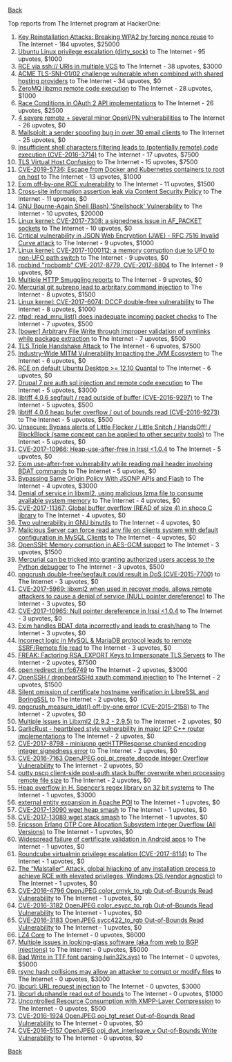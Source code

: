 [Back](../README.md)

Top reports from The Internet program at HackerOne:

1. [Key Reinstallation Attacks: Breaking WPA2 by forcing nonce reuse](https://hackerone.com/reports/286740) to The Internet - 184 upvotes, $25000
2. [Ubuntu Linux privilege escalation (dirty_sock)](https://hackerone.com/reports/496285) to The Internet - 95 upvotes, $1000
3. [RCE via ssh:// URIs in multiple VCS](https://hackerone.com/reports/260005) to The Internet - 38 upvotes, $3000
4. [ACME TLS-SNI-01/02 challenge vulnerable when combined with shared hosting providers](https://hackerone.com/reports/304378) to The Internet - 34 upvotes, $0
5. [ZeroMQ libzmq remote code execution](https://hackerone.com/reports/477073) to The Internet - 28 upvotes, $1000
6. [Race Conditions in OAuth 2 API implementations](https://hackerone.com/reports/55140) to The Internet - 26 upvotes, $2500
7. [4 severe remote + several minor OpenVPN vulnerabilities](https://hackerone.com/reports/242579) to The Internet - 26 upvotes, $0
8. [Mailsploit: a sender spoofing bug in over 30 email clients](https://hackerone.com/reports/295339) to The Internet - 25 upvotes, $0
9. [Insufficient shell characters filtering leads to (potentially remote) code execution (CVE-2016-3714)](https://hackerone.com/reports/143966) to The Internet - 17 upvotes, $7500
10. [TLS Virtual Host Confusion](https://hackerone.com/reports/501) to The Internet - 15 upvotes, $7500
11. [CVE-2019-5736: Escape from Docker and Kubernetes containers to root on host](https://hackerone.com/reports/495495) to The Internet - 13 upvotes, $1000
12. [Exim off-by-one RCE vulnerability](https://hackerone.com/reports/322935) to The Internet - 11 upvotes, $1500
13. [Cross-site information assertion leak via Content Security Policy](https://hackerone.com/reports/16910) to The Internet - 11 upvotes, $0
14. [GNU Bourne-Again Shell (Bash) 'Shellshock' Vulnerability](https://hackerone.com/reports/29839) to The Internet - 10 upvotes, $20000
15. [Linux kernel: CVE-2017-7308: a signedness issue in AF_PACKET sockets](https://hackerone.com/reports/684567) to The Internet - 10 upvotes, $0
16. [Critical vulnerability in JSON Web Encryption (JWE) - RFC 7516 Invalid Curve attack](https://hackerone.com/reports/213437) to The Internet - 9 upvotes, $1000
17. [Linux kernel: CVE-2017-1000112: a memory corruption due to UFO to non-UFO path switch](https://hackerone.com/reports/684573) to The Internet - 9 upvotes, $0
18. [rpcbind "rpcbomb" CVE-2017-8779, CVE-2017-8804](https://hackerone.com/reports/235016) to The Internet - 9 upvotes, $0
19. [Multiple HTTP Smuggling reports](https://hackerone.com/reports/648434) to The Internet - 9 upvotes, $0
20. [Mercurial git subrepo lead to arbritary command injection](https://hackerone.com/reports/294147) to The Internet - 8 upvotes, $1500
21. [Linux kernel: CVE-2017-6074: DCCP double-free vulnerability](https://hackerone.com/reports/347282) to The Internet - 8 upvotes, $1000
22. [ntpd: read_mru_list() does inadequate incoming packet checks](https://hackerone.com/reports/147310) to The Internet - 7 upvotes, $500
23. [[bower] Arbitrary File Write through improper validation of symlinks while package extraction](https://hackerone.com/reports/492512) to The Internet - 7 upvotes, $500
24. [TLS Triple Handshake Attack](https://hackerone.com/reports/7277) to The Internet - 6 upvotes, $7500
25. [Industry-Wide MITM Vulnerability Impacting the JVM Ecosystem](https://hackerone.com/reports/608620) to The Internet - 6 upvotes, $0
26. [RCE on default Ubuntu Desktop &gt;= 12.10 Quantal](https://hackerone.com/reports/192512) to The Internet - 6 upvotes, $0
27. [Drupal 7 pre auth sql injection and remote code execution](https://hackerone.com/reports/31756) to The Internet - 5 upvotes, $3000
28. [libtiff 4.0.6 segfault / read outside of buffer (CVE-2016-9297)](https://hackerone.com/reports/182140) to The Internet - 5 upvotes, $500
29. [libtiff 4.0.6 heap bufer overflow / out of bounds read (CVE-2016-9273)](https://hackerone.com/reports/181642) to The Internet - 5 upvotes, $500
30. [Unsecure: Bypass alerts of Little Flocker / Little Snitch / HandsOff! / BlockBlock (same concept can be applied to other security tools)](https://hackerone.com/reports/265232) to The Internet - 5 upvotes, $0
31. [CVE-2017-10966: Heap-use-after-free in Irssi &lt;1.0.4](https://hackerone.com/reports/247028) to The Internet - 5 upvotes, $0
32. [Exim use-after-free vulnerability while reading mail header involving BDAT commands](https://hackerone.com/reports/296991) to The Internet - 5 upvotes, $0
33. [Bypassing Same Origin Policy With JSONP APIs and Flash](https://hackerone.com/reports/10373) to The Internet - 4 upvotes, $3000
34. [Denial of service in libxml2, using malicious lzma file to consume available system memory](https://hackerone.com/reports/270059) to The Internet - 4 upvotes, $0
35. [CVE-2017-11367: Global buffer overflow (READ of size 4) in shoco C library](https://hackerone.com/reports/250581) to The Internet - 4 upvotes, $0
36. [Two vulnerability in GNU binutils](https://hackerone.com/reports/323017) to The Internet - 4 upvotes, $0
37. [Malicious Server can force read any file on clients system with default configuration in MySQL Clients](https://hackerone.com/reports/171593) to The Internet - 4 upvotes, $0
38. [OpenSSH: Memory corruption in AES-GCM support](https://hackerone.com/reports/500) to The Internet - 3 upvotes, $1500
39. [Mercurial can be tricked into granting authorized users access to the Python debugger](https://hackerone.com/reports/222020) to The Internet - 3 upvotes, $500
40. [pngcrush double-free/segfault could result in DoS (CVE-2015-7700)](https://hackerone.com/reports/93546) to The Internet - 3 upvotes, $0
41. [CVE-2017-5969: libxml2 when used in recover mode, allows remote attackers to cause a denial of service (NULL pointer dereference)](https://hackerone.com/reports/262665) to The Internet - 3 upvotes, $0
42. [CVE-2017-10965: Null pointer dereference in Irssi &lt;1.0.4](https://hackerone.com/reports/247027) to The Internet - 3 upvotes, $0
43. [Exim handles BDAT data incorrectly and leads to crash/hang](https://hackerone.com/reports/296994) to The Internet - 3 upvotes, $0
44. [Incorrect logic in MySQL &amp; MariaDB protocol leads to remote SSRF/Remote file read](https://hackerone.com/reports/156511) to The Internet - 3 upvotes, $0
45. [FREAK: Factoring RSA_EXPORT Keys to Impersonate TLS Servers](https://hackerone.com/reports/50170) to The Internet - 2 upvotes, $7500
46. [open redirect in rfc6749](https://hackerone.com/reports/26962) to The Internet - 2 upvotes, $3000
47. [OpenSSH / dropbearSSHd xauth command injection](https://hackerone.com/reports/122113) to The Internet - 2 upvotes, $1500
48. [Silent omission of certificate hostname verification in LibreSSL and BoringSSL](https://hackerone.com/reports/329645) to The Internet - 2 upvotes, $0
49. [pngcrush_measure_idat() off-by-one error (CVE-2015-2158)](https://hackerone.com/reports/73429) to The Internet - 2 upvotes, $0
50. [Multiple issues in Libxml2 (2.9.2 - 2.9.5)](https://hackerone.com/reports/293126) to The Internet - 2 upvotes, $0
51. [GarlicRust - heartbleed style vulnerability in major I2P C++ router implementations](https://hackerone.com/reports/295740) to The Internet - 2 upvotes, $0
52. [CVE-2017-8798 - miniupnp getHTTPResponse chunked encoding integer signedness error](https://hackerone.com/reports/227344) to The Internet - 2 upvotes, $0
53. [CVE-2016-7163 OpenJPEG opj_pi_create_decode Integer Overflow Vulnerability](https://hackerone.com/reports/167512) to The Internet - 2 upvotes, $0
54. [putty pscp client-side post-auth stack buffer overwrite when processing remote file size](https://hackerone.com/reports/120903) to The Internet - 2 upvotes, $0
55. [Heap overflow in H. Spencer’s regex library on 32 bit systems](https://hackerone.com/reports/47779) to The Internet - 1 upvotes, $3000
56. [external entity expansion in Apache POI](https://hackerone.com/reports/25537) to The Internet - 1 upvotes, $0
57. [CVE-2017-13090 wget heap smash](https://hackerone.com/reports/287667) to The Internet - 1 upvotes, $0
58. [CVE-2017-13089 wget stack smash](https://hackerone.com/reports/287666) to The Internet - 1 upvotes, $0
59. [Ericsson Erlang OTP Core Allocation Subsystem Integer Overflow (All Versions)](https://hackerone.com/reports/28640) to The Internet - 1 upvotes, $0
60. [Widespread failure of certificate validation in Android apps](https://hackerone.com/reports/2293) to The Internet - 1 upvotes, $0
61. [Roundcube virtualmin privilege escalation (CVE-2017-8114)](https://hackerone.com/reports/242119) to The Internet - 1 upvotes, $0
62. [The “Malstaller” Attack, global hijacking of any installation process to achieve RCE with elevated privileges, Windows OS (vendor agnostic)](https://hackerone.com/reports/165969) to The Internet - 1 upvotes, $0
63. [CVE-2016-4796 OpenJPEG color_cmyk_to_rgb Out-of-Bounds Read Vulnerability](https://hackerone.com/reports/167955) to The Internet - 1 upvotes, $0
64. [CVE-2016-3182 OpenJPEG color_esycc_to_rgb Out-of-Bounds Read Vulnerability](https://hackerone.com/reports/167953) to The Internet - 1 upvotes, $0
65. [CVE-2016-3183 OpenJPEG sycc422_to_rgb Out-of-Bounds Read Vulnerability](https://hackerone.com/reports/167947) to The Internet - 1 upvotes, $0
66. [LZ4 Core](https://hackerone.com/reports/17688) to The Internet - 0 upvotes, $6000
67. [Multiple issues in looking-glass software (aka from web to BGP injections)](https://hackerone.com/reports/16330) to The Internet - 0 upvotes, $5000
68. [Bad Write in TTF font parsing (win32k.sys)](https://hackerone.com/reports/48100) to The Internet - 0 upvotes, $5000
69. [rsync hash collisions may allow an attacker to corrupt or modify files](https://hackerone.com/reports/20873) to The Internet - 0 upvotes, $3000
70. [libcurl: URL request injection](https://hackerone.com/reports/73242) to The Internet - 0 upvotes, $3000
71. [libcurl duphandle read out of bounds](https://hackerone.com/reports/104014) to The Internet - 0 upvotes, $1000
72. [Uncontrolled Resource Consumption with XMPP-Layer Compression](https://hackerone.com/reports/5928) to The Internet - 0 upvotes, $500
73. [CVE-2016-1924 OpenJPEG opj_tgt_reset Out-of-Bounds Read Vulnerability](https://hackerone.com/reports/167957) to The Internet - 0 upvotes, $0
74. [CVE-2016-5157 OpenJPEG opj_dwt_interleave_v Out-of-Bounds Write Vulnerability](https://hackerone.com/reports/167510) to The Internet - 0 upvotes, $0


[Back](../README.md)